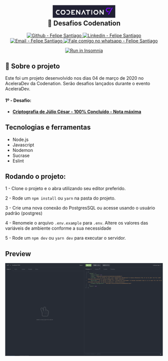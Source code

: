 <h2 align="center">

  <img alt="codenation" src=".github/codenation.png" width="200px" />
  <br/>
  🚀 Desafios Codenation
</h2>

<p align="center">
  <a href="https://github.com/felsantiago" target="_blank" >
    <img alt="Github - Felipe Santiago" src="https://img.shields.io/badge/Github--%23F8952D?style=social&logo=github">
  </a>
  <a href="https://www.linkedin.com/in/felipe-santiago-a7706418a/" target="_blank" >
    <img alt="Linkedin - Felipe Santiago" src="https://img.shields.io/badge/Linkedin--%23F8952D?style=social&logo=linkedin">
  </a>
  <a href="mailto:fepuss@gmail.com" target="_blank" >
    <img alt="Email - Felipe Santiago" src="https://img.shields.io/badge/Email--%23F8952D?style=social&logo=gmail">
  </a>
  <a href="https://api.whatsapp.com/send?phone=5588997143829"
        target="_blank" >
    <img alt="Fale comigo no whatsapp - Felipe Santiago" src="https://img.shields.io/badge/Whatsapp--%23F8952D?style=social&logo=whatsapp">
  </a>
</p>

<div align="center">

<a href="https://insomnia.rest/run/?label=challenges-codenation&uri=https%3A%2F%2Fraw.githubusercontent.com%2Ffelsantiago%2Fchallenges-codenation-api%2Fmaster%2Fcodenation-insomnia.json" target="_blank"><img src="https://insomnia.rest/images/run.svg" alt="Run in Insomnia"></a>

</div>

## :book: Sobre o projeto

<p> Este foi um projeto desenvolvido nos dias 04 de março de 2020 no AceleraDev da Codenation. Serão desafios lançados durante o evento AceleraDev.

#### 1º - Desafio:

- **[Criptografia de Júlio César - 100% Concluído - Nota máxima](https://github.com/felsantiago/challenges-codenation-api/blob/master/desafios/desafio01.md)**

</p>

## Tecnologias e ferramentas

 <ul>
  <li>Node.js</li>
  <li>Javascript</li>
  <li>Nodemon</li>
  <li>Sucrase</li>
  <li>Eslint</li>
 </ul>

## Rodando o projeto:

1 - Clone o projeto e o abra utilizando seu editor preferido.

2 - Rode um `npm install` ou `yarn` na pasta do projeto.

3 - Crie uma nova conexão do PostgresSQL ou acesse usando o usuário padrão (postgres)

4 - Renomeie o arquivo `.env.example` para `.env`. Altere os valores das variáveis de ambiente conforme a sua necessidade

5 - Rode um `npm dev` ou `yarn dev` para executar o servidor.

## Preview

<img alt="preview application" src=".github/screem-desafio01.png">
